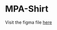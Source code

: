 # MPA-Shirt

Visit the figma file [here](https://www.figma.com/design/uiTPdzeOgZ1mXXesDvP1OO/MPA-shirt?node-id=0-1&t=UVQSH7vS6SaJ1SGX-1)
